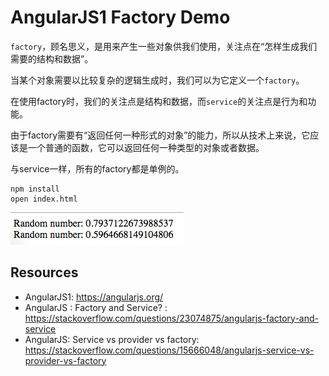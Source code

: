 AngularJS1 Factory Demo
=======================

`factory`，顾名思义，是用来产生一些对象供我们使用，关注点在“怎样生成我们需要的结构和数据”。

当某个对象需要以比较复杂的逻辑生成时，我们可以为它定义一个`factory`。

在使用factory时，我们的关注点是结构和数据，而`service`的关注点是行为和功能。

由于factory需要有“返回任何一种形式的对象”的能力，所以从技术上来说，它应该是一个普通的函数，它可以返回任何一种类型的对象或者数据。

与service一样，所有的factory都是单例的。

```
npm install
open index.html
```

![demo](./images/demo.jpg)

Resources
---------

- AngularJS1: <https://angularjs.org/>
- AngularJS : Factory and Service? : <https://stackoverflow.com/questions/23074875/angularjs-factory-and-service>
- AngularJS: Service vs provider vs factory: <https://stackoverflow.com/questions/15666048/angularjs-service-vs-provider-vs-factory>
